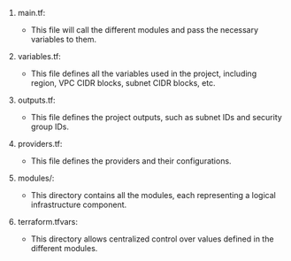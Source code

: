 1.	main.tf:
	-	This file will call the different modules and pass the necessary variables to them.
	
2.	variables.tf:
	-	This file defines all the variables used in the project, including region, VPC CIDR blocks, subnet CIDR blocks, etc.
	
3.	outputs.tf:
	-	This file defines the project outputs, such as subnet IDs and security group IDs.
	
4.	providers.tf:
	-	This file defines the providers and their configurations.

5.	modules/:
	-	This directory contains all the modules, each representing a logical infrastructure component.

6.	terraform.tfvars:
	-	This directory allows centralized control over values defined in the different modules.

